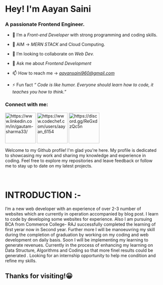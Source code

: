 <h1  font-family="cursive"> Hey! I'm Aayan Saini</h1>
<h3>A passionate Frontend Engineer.</h3>

- 🌱 I’m a *Front-end Developer* with strong programming and coding skills.

- 🎯 AIM -> *MERN STACK* and Cloud Computing.

- 👯 I’m looking to collaborate on *Web Dev.*

- 💬 Ask me about *Frontend Development*

- 📫 How to reach me -> *aayansaini960@gmail.com*

- ⚡ Fun fact *“ Code is like humor. Everyone should learn how to code, it teaches you how to think.”*

<h3 align="left">Connect with me:</h3>
<p align="left">
<a href="https://www.linkedin.com/in/aayan-saini/" target="blank"><img align="center" src="https://img.icons8.com/plasticine/200/null/linkedin.png" alt="https://www.linkedin.com/in/gautam-sharma33/" height="100px" width="100px"/></a>
<a href="https://www.codechef.com/users/aayan_6154" target="blank"><img align="center" src="https://img.icons8.com/plasticine/400/null/codechef.png" alt="https://www.codechef.com/users/aayan_6154"/ height="100px width="100px"></a>
  <a href="https://discord.gg/ReGxdzQc5n" target="blank"><img align="center" src="https://img.icons8.com/plasticine/200/null/discord-logo.png" alt="https://discord.gg/ReGxdzQc5n"/ height="100px width="100px"></a>
</p>

 <p>Welcome to my Github profile! I'm glad you're here. My profile is dedicated to showcasing my work and sharing my knowledge and experience in coding. Feel free to explore my repositories and leave feedback or follow me to stay up to date on my latest projects.</p>
 
</br>

<h1>INTRODUCTION :- </h1>

<p>I’m a new web developer with an experience of over 2-3 number of websites which are currently in operation accompanied by blog post. I learn to code by developing some websites for experience. Also I am pursuing BCA from Commerce College- RAJ successfully completed the learning of first yerar now in Second year. Further more I will be manoeuvring my skill during the completion of graduation by working on my coding and web development on daily basis. Soon I will be implementing my learning to generate revenues. Currently in the process of enhancing my learning on Data Structure, Algorithms and Coding so that more finel results could be generated . 
Looking for an internship opportunity to help me condition and refine my skills.</p>

<h2> Thanks for visiting!😀 </h2>
